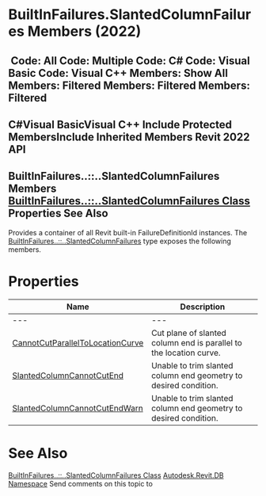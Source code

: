 # BuiltInFailures.SlantedColumnFailures Members (2022)

﻿
 Code: All Code: Multiple Code: C# Code: Visual Basic Code: Visual C++  Members: Show All Members: Filtered Members: Filtered Members: Filtered   
---  
C#Visual BasicVisual C++
Include Protected MembersInclude Inherited Members
Revit 2022 API  
---  
BuiltInFailures..::..SlantedColumnFailures Members  
[BuiltInFailures..::..SlantedColumnFailures Class](845e60e5-ef74-515d-55e3-30a0f695d4f2.md "BuiltInFailures.SlantedColumnFailures Class") Properties See Also  
---  
Provides a container of all Revit built-in FailureDefinitionId instances.
The [BuiltInFailures..::..SlantedColumnFailures](845e60e5-ef74-515d-55e3-30a0f695d4f2.md "BuiltInFailures.SlantedColumnFailures Class") type exposes the following members.
# Properties
| Name | Description |
| --- | --- |
| --- | --- | --- |
| [CannotCutParallelToLocationCurve](4b2b0b05-9e49-10d8-0eef-89ce9e556230.md "CannotCutParallelToLocationCurve Property") | Cut plane of slanted column end is parallel to the location curve. |
| [SlantedColumnCannotCutEnd](1ef54807-ac59-4135-9aad-9b3cf6b5bb86.md "SlantedColumnCannotCutEnd Property") | Unable to trim slanted column end geometry to desired condition. |
| [SlantedColumnCannotCutEndWarn](a4d35b4c-e02d-86da-d995-84df55a5dc08.md "SlantedColumnCannotCutEndWarn Property") | Unable to trim slanted column end geometry to desired condition. |

# See Also
[BuiltInFailures..::..SlantedColumnFailures Class](845e60e5-ef74-515d-55e3-30a0f695d4f2.md "BuiltInFailures.SlantedColumnFailures Class")
[Autodesk.Revit.DB Namespace](87546ba7-461b-c646-cbb1-2cb8f5bff8b2.md "Autodesk.Revit.DB Namespace")
Send comments on this topic to 